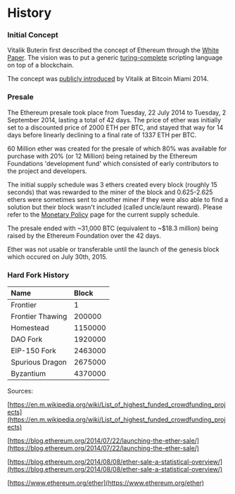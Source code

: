 # History

### Initial Concept

Vitalik Buterin first described the concept of Ethereum through the [White Paper](https://github.com/ethereum/wiki/wiki/White-Paper). The vision was to put a generic [turing-complete](https://en.wikipedia.org/wiki/Turing_completeness) scripting language on top of a blockchain.  
  
The concept was [publicly introduced](https://www.youtube.com/watch?v=l9dpjN3Mwps&t=1s) by Vitalik at Bitcoin Miami 2014.

### Presale
The Ethereum presale took place from Tuesday, 22 July 2014 to Tuesday, 2 September 2014, lasting a total of 42 days. The price of ether was initially set to a discounted price of 2000 ETH per BTC, and stayed that way for 14 days before linearly declining to a final rate of 1337 ETH per BTC. 

60 Million ether was created for the presale of which 80% was available for purchase with 20% (or 12 Million) being retained by the Ethereum Foundations 'development fund' which consisted of early contributors to the project and developers.

The initial supply schedule was 3 ethers created every block (roughly 15 seconds) that was rewarded to the miner of the block and 0.625-2.625 ethers were sometimes sent to another miner if they were also able to find a solution but their block wasn't included (called uncle/aunt reward). Please refer to the [Monetary Policy](../monetary-policy/README.md) page for the current supply schedule.

The presale ended with ~31,000 BTC (equivalent to ~$18.3 million) being raised by the Ethereum Foundation over the 42 days.

Ether was not usable or transferable until the launch of the genesis block which occured on July 30th, 2015.

### Hard Fork History

| Name | Block |
| :--- | :--- |
| Frontier | 1 |
| Frontier Thawing | 200000 |
| Homestead | 1150000 |
| DAO Fork | 1920000 |
| EIP-150 Fork | 2463000 |
| Spurious Dragon | 2675000 |
| Byzantium | 4370000 |

Sources:

[https://en.m.wikipedia.org/wiki/List_of_highest_funded_crowdfunding_projects](https://en.m.wikipedia.org/wiki/List_of_highest_funded_crowdfunding_projects)

[https://blog.ethereum.org/2014/07/22/launching-the-ether-sale/](https://blog.ethereum.org/2014/07/22/launching-the-ether-sale/)

[https://blog.ethereum.org/2014/08/08/ether-sale-a-statistical-overview/](https://blog.ethereum.org/2014/08/08/ether-sale-a-statistical-overview/)

[https://www.ethereum.org/ether](https://www.ethereum.org/ether)
